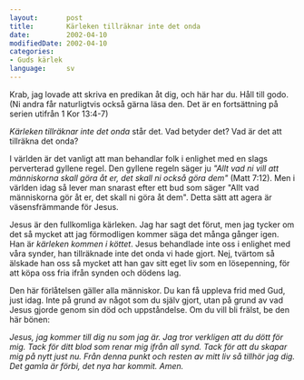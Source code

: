 ```yaml
---
layout:       post
title:        Kärleken tillräknar inte det onda
date:         2002-04-10
modifiedDate: 2002-04-10
categories:
- Guds kärlek
language:     sv
---
```

Krab, jag lovade att skriva en predikan åt dig, och här har du. Håll till godo. (Ni andra får naturligtvis också gärna läsa den. Det är en fortsättning på serien utifrån 1 Kor 13:4-7)

<em>Kärleken tillräknar inte det onda</em> står det. Vad betyder det? Vad är det att tillräkna det onda?

I världen är det vanligt att man behandlar folk i enlighet med en slags perverterad gyllene regel. Den gyllene regeln säger ju <em>"Allt vad ni vill att människorna skall göra åt er, det skall ni också göra dem"</em> (Matt 7:12). Men i världen idag så lever man snarast efter ett bud som säger "Allt vad människorna gör åt er, det skall ni göra åt dem". Detta sätt att agera är väsensfrämmande för Jesus.

Jesus är den fullkomliga kärleken. Jag har sagt det förut, men jag tycker om det så mycket att jag förmodligen kommer säga det många gånger igen. Han är <em>kärleken kommen i köttet</em>. Jesus behandlade inte oss i enlighet med våra synder, han tillräknade inte det onda vi hade gjort. Nej, tvärtom så älskade han oss så mycket att han gav sitt eget liv som en lösepenning, för att köpa oss fria ifrån synden och dödens lag.

Den här förlåtelsen gäller alla människor. Du kan få uppleva frid med Gud, just idag. Inte på grund av något som du själv gjort, utan på grund av vad Jesus gjorde genom sin död och uppståndelse. Om du vill bli frälst, be den här bönen:

<em>Jesus, jag kommer till dig nu som jag är. Jag tror verkligen att du dött för mig. Tack för ditt blod som renar mig ifrån all synd. Tack för att du skapar mig på nytt just nu. Från denna punkt och resten av mitt liv så tillhör jag dig. Det gamla är förbi, det nya har kommit. Amen.</em>
